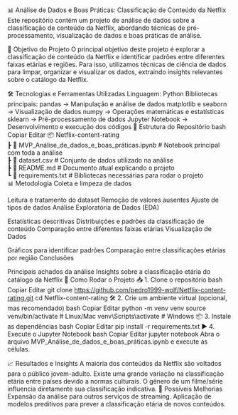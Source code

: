 📊 Análise de Dados e Boas Práticas: Classificação de Conteúdo da Netflix
Este repositório contém um projeto de análise de dados sobre a classificação de conteúdo da Netflix, abordando técnicas de pré-processamento, visualização de dados e boas práticas de análise.

🚀 Objetivo do Projeto
O principal objetivo deste projeto é explorar a classificação de conteúdo da Netflix e identificar padrões entre diferentes faixas etárias e regiões. Para isso, utilizamos técnicas de ciência de dados para limpar, organizar e visualizar os dados, extraindo insights relevantes sobre o catálogo da Netflix.

🛠️ Tecnologias e Ferramentas Utilizadas
Linguagem: Python
Bibliotecas principais:
pandas → Manipulação e análise de dados
matplotlib e seaborn → Visualização de dados
numpy → Operações matemáticas e estatísticas
sklearn → Pré-processamento de dados
Jupyter Notebook → Desenvolvimento e execução dos códigos
📂 Estrutura do Repositório
bash
Copiar
Editar
📦 Netflix-content-rating  
 ┣ 📜 MVP_Análise_de_dados_e_boas_práticas.ipynb   # Notebook principal com toda a análise  
 ┣ 📜 dataset.csv  # Conjunto de dados utilizado na análise  
 ┣ 📜 README.md  # Documento atual explicando o projeto  
 ┗ 📜 requirements.txt  # Bibliotecas necessárias para rodar o projeto  
📊 Metodologia
Coleta e limpeza de dados

Leitura e tratamento do dataset
Remoção de valores ausentes
Ajuste de tipos de dados
Análise Exploratória de Dados (EDA)

Estatísticas descritivas
Distribuições e padrões da classificação de conteúdo
Comparação entre diferentes faixas etárias
Visualização de Dados

Gráficos para identificar padrões
Comparação entre classificações etárias por região
Conclusões

Principais achados da análise
Insights sobre a classificação etária do catálogo da Netflix
🔧 Como Rodar o Projeto
📥 1. Clone o repositório
bash
Copiar
Editar
git clone https://github.com/pedro1999-wolf/Netflix-content-rating.git
cd Netflix-content-rating
🛠️ 2. Crie um ambiente virtual (opcional, mas recomendado)
bash
Copiar
Editar
python -m venv venv
source venv/bin/activate  # Linux/Mac
venv\Scripts\activate  # Windows
📦 3. Instale as dependências
bash
Copiar
Editar
pip install -r requirements.txt
▶️ 4. Execute o Jupyter Notebook
bash
Copiar
Editar
jupyter notebook
Abra o arquivo MVP_Análise_de_dados_e_boas_práticas.ipynb e execute as células.

📈 Resultados e Insights
A maioria dos conteúdos da Netflix são voltados para o público jovem-adulto.
Existe uma grande variação na classificação etária entre países devido a normas culturais.
O gênero de um filme/série influencia diretamente sua classificação indicativa.
📌 Possíveis Melhorias
Expansão da análise para outros serviços de streaming.
Aplicação de modelos preditivos para prever a classificação etária de novos conteúdos.
